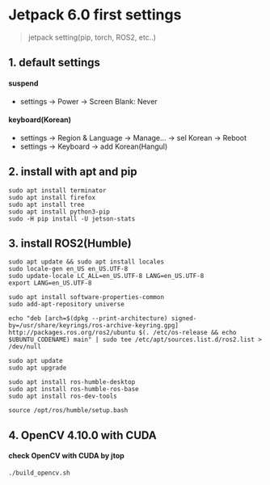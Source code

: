 # Jetpack 6.0 first settings
> jetpack setting(pip, torch, ROS2, etc..)

## 1. default settings
#### suspend
- settings -> Power -> Screen Blank: Never
#### keyboard(Korean)
- settings -> Region & Language -> Manage... -> sel Korean -> Reboot
- settings -> Keyboard -> add Korean(Hangul)

## 2. install with apt and pip
```shell
sudo apt install terminator
sudo apt install firefox
sudo apt install tree
sudo apt install python3-pip
sudo -H pip install -U jetson-stats
```

## 3. install ROS2(Humble)
```shell
sudo apt update && sudo apt install locales
sudo locale-gen en_US en_US.UTF-8
sudo update-locale LC_ALL=en_US.UTF-8 LANG=en_US.UTF-8
export LANG=en_US.UTF-8

sudo apt install software-properties-common
sudo add-apt-repository universe

echo "deb [arch=$(dpkg --print-architecture) signed-by=/usr/share/keyrings/ros-archive-keyring.gpg] http://packages.ros.org/ros2/ubuntu $(. /etc/os-release && echo $UBUNTU_CODENAME) main" | sudo tee /etc/apt/sources.list.d/ros2.list > /dev/null

sudo apt update
sudo apt upgrade

sudo apt install ros-humble-desktop
sudo apt install ros-humble-ros-base
sudo apt install ros-dev-tools

source /opt/ros/humble/setup.bash
```

## 4. OpenCV 4.10.0 with CUDA
#### check OpenCV with CUDA by jtop
```shell
./build_opencv.sh
```
